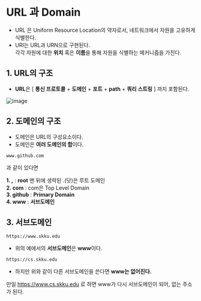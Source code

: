 

# URL 과 Domain  

* URL 은 Uniform Resource Location의 약자로서, 네트워크에서 자원을 고유하게 식별한다.  
* URI는 URL과 URN으로 구현된다.  
각각 자원에 대한 **위치** 혹은 **이름**을 통해 자원을 식별하는 메커니즘을 가진다.  

## 1. URL의 구조    

* **URL**은 [ **통신 프로토콜** + **도메인** + **포트** + **path** + **쿼리 스트링** ] 까지 포함된다.  

![image](https://user-images.githubusercontent.com/62331555/80870772-a8762000-8ce3-11ea-8409-07036f671492.png)  


## 2. 도메인의 구조  

* 도메인은 URL의 구성요소이다.  
* 도메인은 **여러 도메인의 합**이다.  

```
www.github.com
```
과 같이 있다면 

**1. ,** : **root** 맨 뒤에 생략된 .(닷)은 루트 도메인  
**2. com** : com은 Top Level Domain  
**3. github** : **Primary Domain**  
**4. www** : **서브도메인**  

## 3. 서브도메인  

```
https://www.skku.edu
```
* 위의 예에서의 **서브도메인**은 **www**이다.  

```
https://cs.skku.edu
```
* 하지만 위와 같이 다른 서브도메인을 쓴다면 **www는 없어진다.**  

만일 https://www.cs.skku.edu 로 하면 www가 다시 서브도메인이 되어, 없는 주소가 된다.  
































































